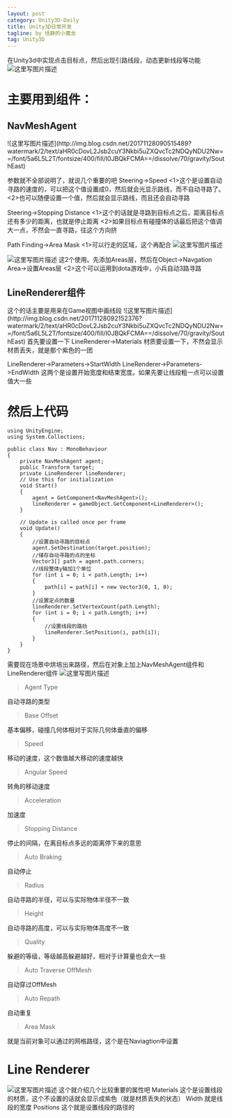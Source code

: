 ```yaml
---
layout: post
category: Unity3D-Daily
title: Unity3D日常开发
tagline: by 恬静的小魔龙
tag: Unity3D
---
```


<a color="red">在Unity3d中实现点击目标点，然后出现引路线段，动态更新线段等功能</a>
![这里写图片描述](http://img.blog.csdn.net/20171128090547661?watermark/2/text/aHR0cDovL2Jsb2cuY3Nkbi5uZXQvcTc2NDQyNDU2Nw==/font/5a6L5L2T/fontsize/400/fill/I0JBQkFCMA==/dissolve/70/gravity/SouthEast)

<h1>主要用到组件：</h1>
<h2>NavMeshAgent</h2>
![这里写图片描述](http://img.blog.csdn.net/20171128090515489?watermark/2/text/aHR0cDovL2Jsb2cuY3Nkbi5uZXQvcTc2NDQyNDU2Nw==/font/5a6L5L2T/fontsize/400/fill/I0JBQkFCMA==/dissolve/70/gravity/SouthEast)

参数就不全部说明了，就说几个重要的吧
Steering->Speed
<1>这个是设置自动寻路的速度的，可以把这个值设置成0，然后就会光显示路线，而不自动寻路了。
<2>也可以随便设置一个值，然后就会显示路线，而且还会自动寻路

Steering->Stopping Distance
<1>这个的话就是寻路到目标点之后，距离目标点还有多少的距离，也就是停止距离
<2>如果目标点有碰撞体的话最后把这个值调大一点，不然会一直寻路，往这个方向挤

Path Finding->Area Mask
<1>可以行走的区域，这个再配合
![这里写图片描述](http://img.blog.csdn.net/20171128091729463?watermark/2/text/aHR0cDovL2Jsb2cuY3Nkbi5uZXQvcTc2NDQyNDU2Nw==/font/5a6L5L2T/fontsize/400/fill/I0JBQkFCMA==/dissolve/70/gravity/SouthEast)

![这里写图片描述](http://img.blog.csdn.net/20171128091823512?watermark/2/text/aHR0cDovL2Jsb2cuY3Nkbi5uZXQvcTc2NDQyNDU2Nw==/font/5a6L5L2T/fontsize/400/fill/I0JBQkFCMA==/dissolve/70/gravity/SouthEast)
这2个使用。先添加Areas层，然后在Object->Navgation Area->设置Areas层
<2>这个可以运用到dota游戏中，小兵自动3路寻路

<h2>LineRenderer组件</h2>
这个的话主要是用来在Game视图中画线段
![这里写图片描述](http://img.blog.csdn.net/20171128092152376?watermark/2/text/aHR0cDovL2Jsb2cuY3Nkbi5uZXQvcTc2NDQyNDU2Nw==/font/5a6L5L2T/fontsize/400/fill/I0JBQkFCMA==/dissolve/70/gravity/SouthEast)
首先要设置一下
LineRenderer->Materials
材质要设置一下，不然会显示材质丢失，就是那个紫色的一团


LineRenderer->Parameters->StartWidth 
LineRenderer->Parameters->EndWidth
这两个是设置开始宽度和结束宽度。如果先要让线段粗一点可以设置值大一些



<h1>然后上代码</h1>

```
using UnityEngine;
using System.Collections;

public class Nav : MonoBehaviour
{
    private NavMeshAgent agent;
    public Transform target;
    private LineRenderer lineRenderer;
    // Use this for initialization
    void Start()
    {
        agent = GetComponent<NavMeshAgent>();
        lineRenderer = gameObject.GetComponent<LineRenderer>();
    }

    // Update is called once per frame
    void Update()
    {
        //设置自动寻路的目标点
        agent.SetDestination(target.position);
        //储存自动寻路的点的坐标
        Vector3[] path = agent.path.corners;
        //线段整体y轴加1个单位
        for (int i = 0; i < path.Length; i++)
        {
            path[i] = path[i] + new Vector3(0, 1, 0);
        }
        //设置定点的数量
        lineRenderer.SetVertexCount(path.Length);
        for (int i = 0; i < path.Length; i++)
        {
            //设置线段的路劲
            lineRenderer.SetPosition(i, path[i]);
        }
    }
}

```

需要现在场景中烘培出来路径，然后在对象上加上NavMeshAgent组件和LineRenderer组件
![这里写图片描述](https://img-blog.csdn.net/20180525100642443?watermark/2/text/aHR0cHM6Ly9ibG9nLmNzZG4ubmV0L3E3NjQ0MjQ1Njc=/font/5a6L5L2T/fontsize/400/fill/I0JBQkFCMA==/dissolve/70)

>Agent Type 

自动寻路的类型
>Base Offset


基本偏移，碰撞几何体相对于实际几何体垂直的偏移
>Speed


移动的速度，这个数值越大移动的速度越快
>Angular Speed


转角的移动速度
>Acceleration


加速度
>Stopping Distance


停止的间隔，在离目标点多远的距离停下来的意思
>Auto Braking


自动停止
>Radius


自动寻路的半径，可以与实际物体半径不一致
>Height


自动寻路的高度，可以与实际物体高度不一致
>Quality


躲避的等级，等级越高躲避越好，相对于计算量也会大一些
>Auto Traverse OffMesh


自动穿过OffMesh
>Auto Repath


自动重复
>Area Mask


就是当前对象可以通过的网格路径，这个是在Naviagtion中设置

<h1>Line Renderer</h1>

![这里写图片描述](https://img-blog.csdn.net/20180525102221795?watermark/2/text/aHR0cHM6Ly9ibG9nLmNzZG4ubmV0L3E3NjQ0MjQ1Njc=/font/5a6L5L2T/fontsize/400/fill/I0JBQkFCMA==/dissolve/70)
这个就介绍几个比较重要的属性吧
Materials
这个是设置线段的材质，这个不设置的话就会显示成紫色（就是材质丢失的状态）
Width
就是线段的宽度
Positions
这个就是设置线段的路径的
